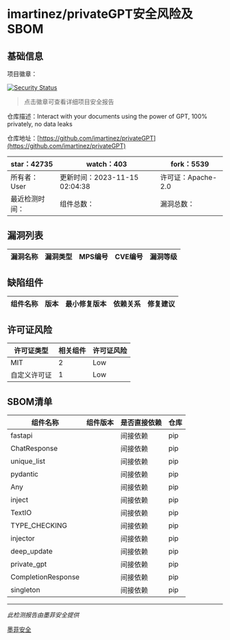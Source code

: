 # imartinez/privateGPT安全风险及SBOM

## 基础信息

项目徽章：

[![Security Status](https://www.murphysec.com/platform3/v31/badge/1724496109316820992.svg)](https://www.murphysec.com/console/report/1691513914738495488/1724496109316820992)

> 点击徽章可查看详细项目安全报告

仓库描述：Interact with your documents using the power of GPT, 100% privately, no data leaks

仓库地址：[https://github.com/imartinez/privateGPT](https://github.com/imartinez/privateGPT)

| star：42735 | watch：403 | fork：5539 |
| ----------- | -------------- | ------------ |
| 所有者：User | 更新时间：2023-11-15 02:04:38 | 许可证：Apache-2.0 |
| 最近检测时间： | 组件总数： | 漏洞总数： |




## 漏洞列表

| 漏洞名称 | 漏洞类型 | MPS编号 | CVE编号 | 漏洞等级 |
| ------- | ------ | ------- | ------ | ----- |





## 缺陷组件

| 组件名称 | 版本 | 最小修复版本 | 依赖关系 | 修复建议 |
| -------- | ---- | ------------ | -------- | -------- |





## 许可证风险

| 许可证类型 | 相关组件 | 许可证风险 |
| ---------- | -------- | ---------- |
|MIT|2|Low|
|自定义许可证|1|Low|




## SBOM清单

| 组件名称 | 组件版本 | 是否直接依赖 | 仓库 |
| -------- | -------- | ------------ | ---- |
|fastapi||间接依赖|pip|
|ChatResponse||间接依赖|pip|
|unique_list||间接依赖|pip|
|pydantic||间接依赖|pip|
|Any||间接依赖|pip|
|inject||间接依赖|pip|
|TextIO||间接依赖|pip|
|TYPE_CHECKING||间接依赖|pip|
|injector||间接依赖|pip|
|deep_update||间接依赖|pip|
|private_gpt||间接依赖|pip|
|CompletionResponse||间接依赖|pip|
|singleton||间接依赖|pip|


------

*此检测报告由墨菲安全提供*

[墨菲安全](www.murphysec.com)